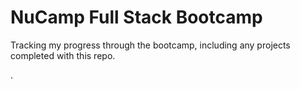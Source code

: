 # NuCamp Full Stack Bootcamp

Tracking my progress through the bootcamp, including any projects completed with this repo.



.